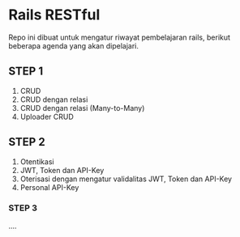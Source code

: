# Rails RESTful

Repo ini dibuat untuk mengatur riwayat pembelajaran rails, berikut beberapa agenda yang akan dipelajari.

## STEP 1
1. CRUD
2. CRUD dengan relasi
3. CRUD dengan relasi (Many-to-Many)
4. Uploader CRUD

## STEP 2
1. Otentikasi
2. JWT, Token dan API-Key
3. Oterisasi dengan mengatur validalitas JWT, Token dan API-Key
4. Personal API-Key

### STEP 3
....
